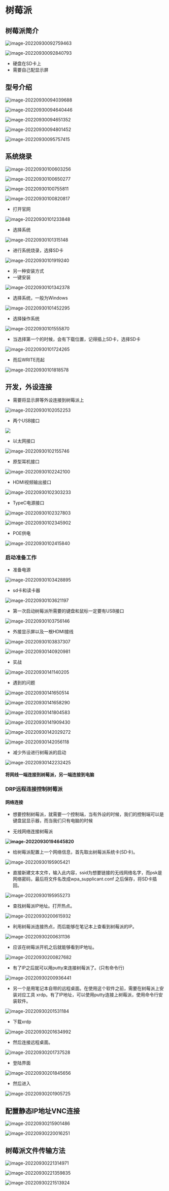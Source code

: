

# 树莓派

## 树莓派简介

![image-20220930092759463](https://wuxidixi.oss-cn-beijing.aliyuncs.com/img/image-20220930092759463.png)

![image-20220930092840793](https://wuxidixi.oss-cn-beijing.aliyuncs.com/img/image-20220930092840793.png)

- 硬盘在SD卡上
- 需要自己配显示屏

## 型号介绍

![image-20220930094039688](https://wuxidixi.oss-cn-beijing.aliyuncs.com/img/image-20220930094039688.png)

![image-20220930094640446](https://wuxidixi.oss-cn-beijing.aliyuncs.com/img/image-20220930094640446.png)

![image-20220930094651352](https://wuxidixi.oss-cn-beijing.aliyuncs.com/img/image-20220930094651352.png)

![image-20220930094801452](https://wuxidixi.oss-cn-beijing.aliyuncs.com/img/image-20220930094801452.png)

![image-20220930095757415](https://wuxidixi.oss-cn-beijing.aliyuncs.com/img/image-20220930095757415.png)

## 系统烧录

![image-20220930100603256](https://wuxidixi.oss-cn-beijing.aliyuncs.com/img/image-20220930100603256.png)

![image-20220930100650277](https://wuxidixi.oss-cn-beijing.aliyuncs.com/img/image-20220930100650277.png)

![image-20220930100755811](https://wuxidixi.oss-cn-beijing.aliyuncs.com/img/image-20220930100755811.png)

![image-20220930100820817](https://wuxidixi.oss-cn-beijing.aliyuncs.com/img/image-20220930100820817.png)



- 打开官网

![image-20220930101233848](https://wuxidixi.oss-cn-beijing.aliyuncs.com/img/image-20220930101233848.png)

- 选择系统

![image-20220930101315148](https://wuxidixi.oss-cn-beijing.aliyuncs.com/img/image-20220930101315148.png)

- 进行系统烧录，选择SD卡

![image-20220930101919240](https://wuxidixi.oss-cn-beijing.aliyuncs.com/img/image-20220930101919240.png)

- 另一种安装方式
- 一键安装

![image-20220930101342378](https://wuxidixi.oss-cn-beijing.aliyuncs.com/img/image-20220930101342378.png)

- 选择系统，一般为Windows

![image-20220930101452295](https://wuxidixi.oss-cn-beijing.aliyuncs.com/img/image-20220930101452295.png)

- 选择操作系统

![image-20220930101555870](https://wuxidixi.oss-cn-beijing.aliyuncs.com/img/image-20220930101555870.png)

- 当选择第一个的时候，会有下载位置，记得插上SD卡，选择SD卡

![image-20220930101724265](https://wuxidixi.oss-cn-beijing.aliyuncs.com/img/image-20220930101724265.png)

- 而后WRITE亮起

![image-20220930101818578](https://wuxidixi.oss-cn-beijing.aliyuncs.com/img/image-20220930101818578.png)

## 开发，外设连接

- 需要将显示屏等外设连接到树莓派上

![image-20220930102052253](https://wuxidixi.oss-cn-beijing.aliyuncs.com/img/image-20220930102052253.png)

- 两个USB接口

![](https://wuxidixi.oss-cn-beijing.aliyuncs.com/img/image-20220930102136074.png)

- 以太网接口

![image-20220930102155746](https://wuxidixi.oss-cn-beijing.aliyuncs.com/img/image-20220930102155746.png)

- 原型耳机接口

![image-20220930102242100](https://wuxidixi.oss-cn-beijing.aliyuncs.com/img/image-20220930102242100.png)

- HDMI视频输出接口

![image-20220930102303233](https://wuxidixi.oss-cn-beijing.aliyuncs.com/img/image-20220930102303233.png)

- TypeC电源接口

![image-20220930102327803](https://wuxidixi.oss-cn-beijing.aliyuncs.com/img/image-20220930102327803.png)

![image-20220930102345902](https://wuxidixi.oss-cn-beijing.aliyuncs.com/img/image-20220930102345902.png)

- POE供电

![image-20220930102415840](https://wuxidixi.oss-cn-beijing.aliyuncs.com/img/image-20220930102415840.png)

### 启动准备工作

- 准备电源

![image-20220930103428895](https://wuxidixi.oss-cn-beijing.aliyuncs.com/img/image-20220930103428895.png)

- sd卡和读卡器

![image-20220930103621197](https://wuxidixi.oss-cn-beijing.aliyuncs.com/img/image-20220930103621197.png)

- 第一次启动树莓派所需要的键盘和鼠标一定要有USB接口

![image-20220930103756146](https://wuxidixi.oss-cn-beijing.aliyuncs.com/img/image-20220930103756146.png)

- 外接显示屏以及一根HDMI接线

![image-20220930103837307](https://wuxidixi.oss-cn-beijing.aliyuncs.com/img/image-20220930103837307.png)



![image-20220930140920981](https://wuxidixi.oss-cn-beijing.aliyuncs.com/img/image-20220930140920981.png)

- 实战

![image-20220930141140205](https://wuxidixi.oss-cn-beijing.aliyuncs.com/img/image-20220930141140205.png)

- 遇到的问题

![image-20220930141650514](https://wuxidixi.oss-cn-beijing.aliyuncs.com/img/image-20220930141650514.png)

![image-20220930141658290](https://wuxidixi.oss-cn-beijing.aliyuncs.com/img/image-20220930141658290.png)

![image-20220930141804583](https://wuxidixi.oss-cn-beijing.aliyuncs.com/img/image-20220930141804583.png)

![image-20220930141909430](https://wuxidixi.oss-cn-beijing.aliyuncs.com/img/image-20220930141909430.png)

![image-20220930142029272](https://wuxidixi.oss-cn-beijing.aliyuncs.com/img/image-20220930142029272.png)

![image-20220930142056118](https://wuxidixi.oss-cn-beijing.aliyuncs.com/img/image-20220930142056118.png)

- 减少外设进行树莓派的启动

![image-20220930142232425](https://wuxidixi.oss-cn-beijing.aliyuncs.com/img/image-20220930142232425.png)

#### 将网线一端连接到树莓派，另一端连接到电脑

### DRP远程连接控制树莓派

#### 网络连接

- 想要控制树莓派，就需要一个控制端，当有外设的时候，我们的控制端可以是键盘鼠显示器，而当我们只有电脑的时候

- 无线网络连接树莓派

**![image-20220930194645820](https://wuxidixi.oss-cn-beijing.aliyuncs.com/img/image-20220930194645820.png)**

- 给树莓派配置上一个网络信息，首先取出树莓派系统卡(SD卡)。

![image-20220930195905421](https://wuxidixi.oss-cn-beijing.aliyuncs.com/img/image-20220930195905421.png)

- 直接新建文本文件，输入此内容，ssid为想要链接的无线网络名字，而psk是网络密码，最后将文件名改成wpa_supplicant.conf  之后保存，将SD卡插回。

![image-20220930195955273](https://wuxidixi.oss-cn-beijing.aliyuncs.com/img/image-20220930195955273.png)

- 查找树莓派IP地址。打开热点。

![image-20220930200615932](https://wuxidixi.oss-cn-beijing.aliyuncs.com/img/image-20220930200615932.png)

- 利用树莓派连接热点，而后能够在笔记本上查看到树莓派的IP。

![image-20220930200631136](https://wuxidixi.oss-cn-beijing.aliyuncs.com/img/image-20220930200631136.png)

- 应该在树莓派开机之后就能够看到IP地址。

![image-20220930200827682](https://wuxidixi.oss-cn-beijing.aliyuncs.com/img/image-20220930200827682.png)

- 有了IP之后就可以用putty来连接树莓派了。(只有命令行)

![image-20220930200936441](https://wuxidixi.oss-cn-beijing.aliyuncs.com/img/image-20220930200936441.png)

- 另一个是用笔记本自带的远程桌面。在使用这个软件之前，需要在树莓派上安装对应工具 xrdp。有了IP地址，可以使用putty连接上树莓派，使用命令行安装软件。

![image-20220930201531184](https://wuxidixi.oss-cn-beijing.aliyuncs.com/img/image-20220930201531184.png)

- 下载xrdp

![image-20220930201634992](https://wuxidixi.oss-cn-beijing.aliyuncs.com/img/image-20220930201634992.png)

- 然后连接远程桌面。

![image-20220930201737528](https://wuxidixi.oss-cn-beijing.aliyuncs.com/img/image-20220930201737528.png)

- 登陆界面

![image-20220930201845656](https://wuxidixi.oss-cn-beijing.aliyuncs.com/img/image-20220930201845656.png)

- 然后进入

![image-20220930201905725](https://wuxidixi.oss-cn-beijing.aliyuncs.com/img/image-20220930201905725.png)

## 配置静态IP地址VNC连接

![image-20220930215901486](https://wuxidixi.oss-cn-beijing.aliyuncs.com/img/image-20220930215901486.png)

![image-20220930220016251](https://wuxidixi.oss-cn-beijing.aliyuncs.com/img/image-20220930220016251.png)

## 树莓派文件传输方法

![image-20220930221314971](https://wuxidixi.oss-cn-beijing.aliyuncs.com/img/image-20220930221314971.png)

![image-20220930221359835](https://wuxidixi.oss-cn-beijing.aliyuncs.com/img/image-20220930221359835.png)

![image-20220930221513924](https://wuxidixi.oss-cn-beijing.aliyuncs.com/img/image-20220930221513924.png)
